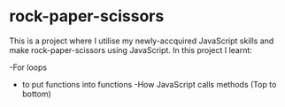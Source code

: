 # rock-paper-scissors

This is a project where I utilise my newly-accquired JavaScript skills and make rock-paper-scissors using JavaScript. In this project I learnt: 

-For loops
- to put functions into functions
-How JavaScript calls methods (Top to bottom)